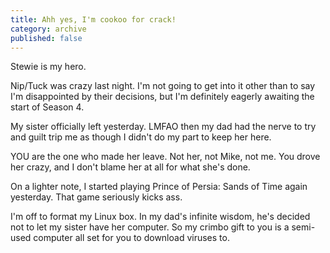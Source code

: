 ```yaml
---
title: Ahh yes, I'm cookoo for crack!
category: archive
published: false
---
```


Stewie is my hero.

Nip/Tuck was crazy last night. I'm not going to get into it other than to say
I'm disappointed by their decisions, but I'm definitely eagerly awaiting the
start of Season 4.

My sister officially left yesterday. LMFAO then my dad had the nerve to try
and guilt trip me as though I didn't do my part to keep her here.

YOU are the one who made her leave. Not her, not Mike, not me. You drove her
crazy, and I don't blame her at all for what she's done.

On a lighter note, I started playing Prince of Persia: Sands of Time again
yesterday. That game seriously kicks ass.

I'm off to format my Linux box. In my dad's infinite wisdom, he's decided not
to let my sister have her computer. So my crimbo gift to you is a semi-used
computer all set for you to download viruses to.
